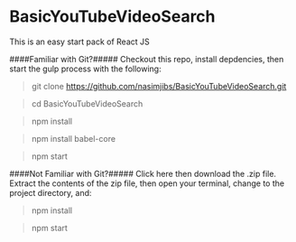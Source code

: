 # BasicYouTubeVideoSearch

This is an easy start pack of React JS


####Familiar with Git?##### Checkout this repo, install depdencies, then start the gulp process with the following:


> git clone https://github.com/nasimjibs/BasicYouTubeVideoSearch.git

> cd BasicYouTubeVideoSearch

> npm install

> npm install babel-core

> npm start

####Not Familiar with Git?##### Click here then download the .zip file. Extract the contents of the zip file, then open your terminal, change to the project directory, and:


> npm install

> npm start
